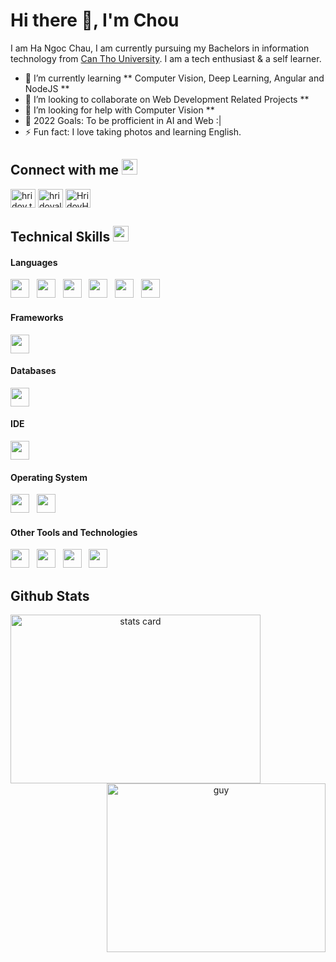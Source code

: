 <!-- ### Hi there 👋 -->

<!--
**minameischau/minameischau** is a ✨ _special_ ✨ repository because its `README.md` (this file) appears on your GitHub profile.

Here are some ideas to get you started:

- 🔭 I’m currently working on ...
- 🌱 I’m currently learning ...
- 👯 I’m looking to collaborate on ...
- 🤔 I’m looking for help with ...
- 💬 Ask me about ...
- 📫 How to reach me: ...
- 😄 Pronouns: ...
- ⚡ Fun fact: ...
-->
<h1>Hi there 👋, I'm Chou</h1>

I am Ha Ngoc Chau, I am currently pursuing my Bachelors in information technology from [Can Tho University](https://ctu.edu.vn/). I am a tech enthusiast & a self learner.

<!-- <p align="left"> <img src="https://komarev.com/ghpvc/?username=HridoyHazard" alt="HridoyHazard" /> </p> -->

- 🌱 I’m currently learning ** Computer Vision, Deep Learning, Angular and NodeJS **
- 👯 I’m looking to collaborate on Web Development Related Projects **
- 🤔 I’m looking for help with Computer Vision **
- 🥅 2022 Goals: To be profficient in AI and Web :|
- ⚡ Fun fact: I love taking photos and learning English.

## Connect with me <img src="https://img.icons8.com/ios/344/phone-message.png" width="25px"> 
<a href="https://fb.com/ngocchau.ha1801" target="blank"><img align="center" src="https://raw.githubusercontent.com/rahuldkjain/github-profile-readme-generator/master/src/images/icons/Social/facebook.svg" alt="hridoy.the.hazard10" height="30" width="40" /></a>
<a href="https://instagram.com/minameischou" target="blank"><img align="center" src="https://raw.githubusercontent.com/rahuldkjain/github-profile-readme-generator/master/src/images/icons/Social/instagram.svg" alt="hridoyalhazard" height="30" width="40" /></a>
<a href="https://github.com/minameischau" target="blank"><img align="center" src="https://raw.githubusercontent.com/rahuldkjain/github-profile-readme-generator/master/src/images/icons/Social/github.svg" alt="HridoyHazard" height="30" width="40" /></a>

## Technical Skills <img src="https://img.icons8.com/material-rounded/344/system-information.png" width="25px">&nbsp; 

<h4> Languages </h4>
<span> 
  <img src="https://img.shields.io/badge/-HTML5-cccccc?style=flat&logo=HTML5" height="30px"> &nbsp;
  <img src="https://img.shields.io/badge/-CSS-cccccc?style=flat&logo=CSS3&logoColor=1572B6" height="30px"> &nbsp;
  <img src="https://img.shields.io/badge/-JavaScript-cccccc?style=flat&logo=javascript" height="30px"> &nbsp;
  <img src="https://img.shields.io/badge/-Java-cccccc?style=flat&logo=Java&logoColor=007396" height="30px"> &nbsp;
  <img src="https://img.shields.io/badge/-C-cccccc?style=flat&logo=C" height="30px"> &nbsp;
  <img src="https://img.shields.io/badge/-Python-cccccc?style=flat&logo=python" height="30px"> &nbsp;
</span>

<h4> Frameworks </h4>
<span>
<!--   <img src="https://img.shields.io/badge/Express.js-000000?style=for-the-badge&logo=express&logoColor=white">
  <img src="https://img.shields.io/badge/Yarn-2C8EBB?style=for-the-badge&logo=yarn&logoColor=white">
  <img src="https://img.shields.io/badge/npm-CB3837?style=for-the-badge&logo=npm&logoColor=white">
  <img src="https://img.shields.io/badge/Node.js-339933?style=for-the-badge&logo=nodedotjs&logoColor=white">
  <img src="https://img.shields.io/badge/React-20232A?style=for-the-badge&logo=react&logoColor=61DAFB">
  <img src="https://img.shields.io/badge/Laravel-FF2D20?style=for-the-badge&logo=laravel&logoColor=white"> --> 
  <img src="https://img.shields.io/badge/-Bootstrap-cccccc?style=flat&logo=bootstrap&logoColor=563D7C" height="30px">
</span>

<h4> Databases </h4>
<span>
  <img src="https://img.shields.io/badge/-MySQL-cccccc?style=flat&logo=MySQL" height="30px">
<!--   <img src="https://img.shields.io/badge/SQLite-07405E?style=for-the-badge&logo=sqlite&logoColor=white">
  <img src="https://img.shields.io/badge/MongoDB-4EA94B?style=for-the-badge&logo=mongodb&logoColor=white"> -->
</span>

<h4> IDE </h4>
<span>
<!-- <img src="https://img.shields.io/badge/Android_Studio-3DDC84?style=for-the-badge&logo=android-studio&logoColor=white">
<img src="https://img.shields.io/badge/sublime_text-%23575757.svg?&style=for-the-badge&logo=sublime-text&logoColor=important"> -->
<img src="https://img.shields.io/badge/-Visual%20Studio%20Code-cccccc?style=flat&logo=visual-studio-code&logoColor=007ACC" height="30px">

<h4> Operating System </h4>
<span>
<!--   <img src="https://img.shields.io/badge/Linux-FCC624?style=for-the-badge&logo=linux&logoColor=black"> -->
  <img src="https://img.shields.io/badge/-Ubuntu-cccccc?style=flat&logo=Ubuntu" height="30px"> &nbsp;
  <img src="https://img.shields.io/badge/-Windows-cccccc?style=flat&logo=Windows" height="30px">
<!--   <img src="https://img.shields.io/badge/Android-3DDC84?style=for-the-badge&logo=android&logoColor=white"> -->
</span>

<h4> Other Tools and Technologies </h4>
<span>
  <img src="https://img.shields.io/badge/-Git-cccccc?style=flat&logo=Git" height="30px"> &nbsp;
<!--   <img src="https://img.shields.io/badge/Postman-FF6C37?style=for-the-badge&logo=Postman&logoColor=white"> -->
  <img src="https://img.shields.io/badge/-Xampp-cccccc?style=flat&logo=Xampp" height="30px"> &nbsp;
<!--   <img src="https://img.shields.io/badge/Shell_Script-121011?style=for-the-badge&logo=gnu-bash&logoColor=white">
  <img src="https://img.shields.io/badge/Git-F05032?style=for-the-badge&logo=git&logoColor=white">
  <img src="https://img.shields.io/badge/Markdown-000000?style=for-the-badge&logo=markdown&logoColor=white">
  <img src="https://img.shields.io/badge/Sass-CC6699?style=for-the-badge&logo=sass&logoColor=white">
  <img src="https://img.shields.io/badge/json-5E5C5C?style=for-the-badge&logo=json&logoColor=white"> -->
  <img src="https://img.shields.io/badge/-Jquey-cccccc?style=flat&logo=JQuery" height="30px">  &nbsp;
<!--   <img src="https://img.shields.io/badge/React_Router-CA4245?style=for-the-badge&logo=react-router&logoColor=white">
  <img src="https://img.shields.io/badge/styled--components-DB7093?style=for-the-badge&logo=styled-components&logoColor=white"> -->
  <img src="https://img.shields.io/badge/-Font_Awesome-cccccc?style=flat&logo=Font_Awesome" height="30px">
</span>
  
## Github Stats 
<p>
<a align= "center" href="https://github.com/dataonatangent">
<img alt= "stats card" height="270px" width="400" src="https://github-readme-stats.vercel.app/api?username=minameischau&theme=cobalt&show_icons=true&count_private=true" />
<img align="right" height="270px" alt="guy" width="350" src="https://i.pinimg.com/originals/e4/26/70/e426702edf874b181aced1e2fa5c6cde.gif"/></a>
</p>
